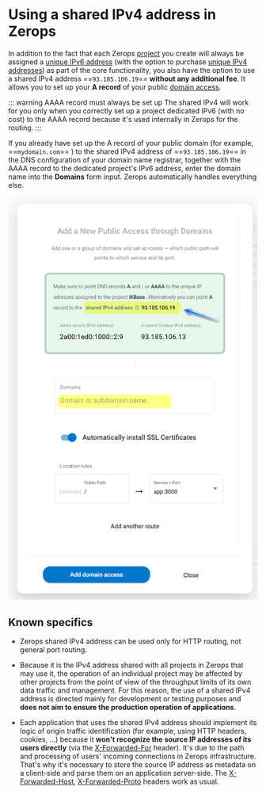 # Using a shared IPv4 address in Zerops

In addition to the fact that each Zerops [project](/documentation/overview/pricing.html#projects) you create will always be assigned a [unique IPv6 address](/documentation/routing/unique-ipv4-ipv6-addresses.html) (with the option to purchase [unique IPv4 addresses](/documentation/routing/unique-ipv4-ipv6-addresses.html)) as part of the core functionality, you also have the option to use a shared IPv4 address ==`93.185.106.19`== **without any additional fee**. It allows you to set up your **A record** of your public [domain access](/documentation/routing/using-your-domain.html).

<!-- markdownlint-disable DOCSMD004 -->
::: warning AAAA record must always be set up
The shared IPv4 will work for you only when you correctly set up a project dedicated IPv6 (with no cost) to the AAAA record because it's used internally in Zerops for the routing.
:::
<!-- markdownlint-enable DOCSMD004 -->

If you already have set up the A record of your public domain (for example, ==`mydomain.com`== ) to the shared IPv4 address of ==`93.185.106.19`== in the DNS configuration of your domain name registrar, together with the AAAA record to the dedicated project's IPv6 address, enter the domain name into the **Domains** form input. Zerops automatically handles everything else.

![Public Domain Access](./images/Public-Domain-Access-Shared-IPv4.png "Shared IPv4 Address")

## Known specifics

* Zerops shared IPv4 address can be used only for HTTP routing, not general port routing.

* Because it is the IPv4 address shared with all projects in Zerops that may use it, the operation of an individual project may be affected by other projects from the point of view of the throughput limits of its own data traffic and management. For this reason, the use of a shared IPv4 address is directed mainly for development or testing purposes and **does not aim to ensure the production operation of applications**.

* Each application that uses the shared IPv4 address should implement its logic of origin traffic identification (for example, using HTTP headers, cookies, ...) because it **won't recognize the source IP addresses of its users directly** (via the [X-Forwarded-For](https://developer.mozilla.org/en-US/docs/Web/HTTP/Headers/X-Forwarded-For) header). It's due to the path and processing of users' incoming connections in Zerops infrastructure. That's why it's necessary to store the source IP address as metadata on a client-side and parse them on an application server-side. The [X-Forwarded-Host](https://developer.mozilla.org/en-US/docs/Web/HTTP/Headers/X-Forwarded-Host), [X-Forwarded-Proto](https://developer.mozilla.org/en-US/docs/Web/HTTP/Headers/X-Forwarded-Proto) headers work as usual.
